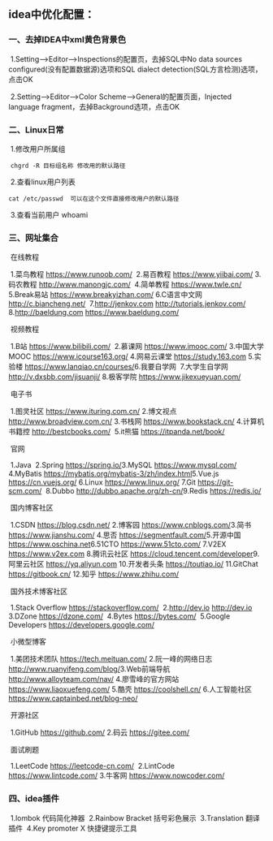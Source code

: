 ## idea中优化配置：

### 	一、去掉IDEA中xml黄色背景色

​		1.Setting-->Editor-->Inspections的配置页，去掉SQL中No data sources configured(没有配置数据源)选项和SQL dialect detection(SQL方言检测)选项，点击OK

​		2.Setting-->Editor-->Color Scheme-->General的配置页面，Injected language fragment，去掉Background选项，点击OK

### 二、Linux日常

​     1.修改用户所属组

​		`chgrd -R 目标组名称 修改用的默认路径`

​	 2.查看linux用户列表

​		`cat /etc/passwd  可以在这个文件直接修改用户的默认路径`

​     3.查看当前用户 whoami

### 三、网址集合

​		在线教程

​			1.菜鸟教程 https://www.runoob.com/
​			2.易百教程 https://www.yiibai.com/
​			3.码农教程 http://www.manongjc.com/
​			4.简单教程 https://www.twle.cn/
​			5.Break易站 https://www.breakyizhan.com/
​			6.C语言中文网 http://c.biancheng.net/
​			7.http://jenkov.com http://tutorials.jenkov.com/
​			8.http://baeldung.com https://www.baeldung.com/

​		视频教程

​			1.B站 https://www.bilibili.com/
​			2.慕课网 https://www.imooc.com/
​			3.中国大学MOOC https://www.icourse163.org/
​			4.网易云课堂 https://study.163.com
​			5.实验楼 https://www.lanqiao.cn/courses/
​			6.我要自学网
​			7.大学生自学网 http://v.dxsbb.com/jisuanji/
​			8.极客学院 https://www.jikexueyuan.com/

​		电子书

​			1.图灵社区 https://www.ituring.com.cn/
​			2.博文视点 http://www.broadview.com.cn/
​			3.书栈网 https://www.bookstack.cn/
​			4.计算机书籍控 http://bestcbooks.com/
​			5.it熊猫 https://itpanda.net/book/	

​		官网

​			1.Java
​			2.Spring https://spring.io/
​			3.MySQL https://www.mysql.com/
​			4.MyBatis https://mybatis.org/mybatis-3/zh/index.html
​			5.Vue.js https://cn.vuejs.org/
​			6.Linux https://www.linux.org/
​			7.Git https://git-scm.com/
​			8.Dubbo http://dubbo.apache.org/zh-cn/
​			9.Redis https://redis.io/

​		国内博客社区

​			1.CSDN https://blog.csdn.net/
​			2.博客园 https://www.cnblogs.com/
​			3.简书 https://www.jianshu.com/
​			4.思否 https://segmentfault.com/
​			5.开源中国 https://www.oschina.net
​			6.51CTO https://www.51cto.com/
​			7.V2EX https://www.v2ex.com
​			8.腾讯云社区 https://cloud.tencent.com/developer
​			9.阿里云社区 https://yq.aliyun.com
​			10.开发者头条 https://toutiao.io/
​			11.GitChat https://gitbook.cn/
​			12.知乎 https://www.zhihu.com/

​		国外技术博客社区

​			1.Stack Overflow https://stackoverflow.com/
​			2.http://dev.io http://dev.io
​			3.DZone https://dzone.com/
​			4.Bytes https://bytes.com/
​			5.Google Developers https://developers.google.com/

​		小微型博客

​			1.美团技术团队 https://tech.meituan.com/
​			2.阮一峰的网络日志 http://www.ruanyifeng.com/blog/
​			3.Web前端导航 http://www.alloyteam.com/nav/
​			4.廖雪峰的官方网站 https://www.liaoxuefeng.com/
​			5.酷壳 https://coolshell.cn/
​			6.人工智能社区 https://www.captainbed.net/blog-neo/

​		开源社区

​			1.GitHub https://github.com/
​			2.码云 https://gitee.com/

​		面试刷题

​			1.LeetCode https://leetcode-cn.com/
​			2.LintCode https://www.lintcode.com/
​			3.牛客网 https://www.nowcoder.com/

### 四、idea插件

​	1.lombok 代码简化神器
​    2.Rainbow Bracket 括号彩色展示
​    3.Translation 翻译插件
​    4.Key promoter X 快捷键提示工具